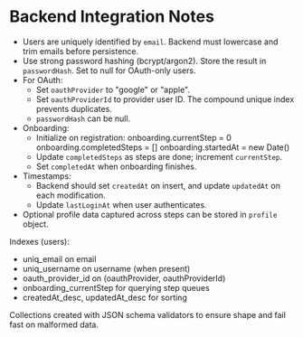 # Backend Integration Notes

- Users are uniquely identified by `email`. Backend must lowercase and trim emails before persistence.
- Use strong password hashing (bcrypt/argon2). Store the result in `passwordHash`. Set to null for OAuth-only users.
- For OAuth:
  - Set `oauthProvider` to "google" or "apple".
  - Set `oauthProviderId` to provider user ID. The compound unique index prevents duplicates.
  - `passwordHash` can be null.
- Onboarding:
  - Initialize on registration: 
    onboarding.currentStep = 0
    onboarding.completedSteps = []
    onboarding.startedAt = new Date()
  - Update `completedSteps` as steps are done; increment `currentStep`.
  - Set `completedAt` when onboarding finishes.
- Timestamps:
  - Backend should set `createdAt` on insert, and update `updatedAt` on each modification.
  - Update `lastLoginAt` when user authenticates.
- Optional profile data captured across steps can be stored in `profile` object.

Indexes (users):
- uniq_email on email
- uniq_username on username (when present)
- oauth_provider_id on (oauthProvider, oauthProviderId)
- onboarding_currentStep for querying step queues
- createdAt_desc, updatedAt_desc for sorting

Collections created with JSON schema validators to ensure shape and fail fast on malformed data.
